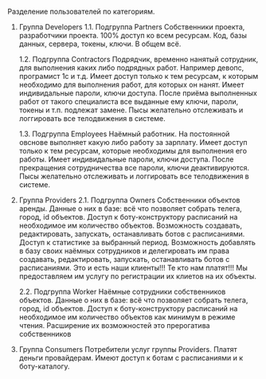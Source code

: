 Разделение пользователей по категориям.

1. Группа Developers
    1.1. Подгруппа Partners
        Собственники проекта, разработчики проекта. 100% доступ ко всем ресурсам. Код, базы данных, сервера, токены, ключи. В общем всё.
        
    1.2. Подгруппа Contractors
        Подрядчик, временно нанятый сотрудник, для выполнения каких либо подрядных работ. Например девопс, програмист 1с и т.д. Имеет доступ только к тем ресурсам, к которым необходимо для выполнения работ, для которых он нанят. Имеет индивидальные пароли, ключи доступа. После приёма выполненных работ от такого специалиста все выданные ему ключи, пароли, токены и т.п. подлежат замене.
        Пысы желательно отслеживать и логгировать все телодвижения в системе. 
        
    1.3. Подгруппа Employees
        Наёмный работник. На постоянной овснове выполняет какую либо работу за зарплату. Имеет доступ только к тем ресурсам, которые необходимы для выполнения его работы. Имеет индивидальные пароли, ключи доступа. После прекращения сотрудничества все пароли, ключи деактивируются.
        Пысы желательно отслеживать и логгировать все телодвижения в системе.
        
        
2. Группа Providers
    2.1. Подгруппа Owners 
        Собственники объектов аренды.
        Данные о них в базе: всё что позволяет собрать телега, город, id объектов. 
        Доступ к боту-конструктору расписаний на необходимое им количество объектов.
        Возможность создавать, редактировать, запускать, останавливать ботов с расписаниями.
        Доступ к статистике за выбранный период.
        Возможность добавлять в базу своих наёмных сотрудников и делегировать им права создавать, редактировать, запускать, останавливать ботов с расписаниями.
        Это и есть наши клиенты!!! Те кто нам платят!!! Мы предоставляем им услугу по регистрации их клиетов на их объекты.
        
    2.2. Подгруппа Worker
        Наёмные сотрудники собственников объектов.
        Данные о них в базе: всё что позволяет собрать телега, город, id объектов.
        Доступ к боту-конструктору расписаний на необходимое им количество объектов как минимум в режиме чтения.
        Расширение их возможностей это прерогатива собственников
        
3. Группа Consumers
    Потребители услуг группы Providers. Платят деньги провайдерам. 
    Имеют доступ к ботам с расписаниями и к боту-каталогу.
    
